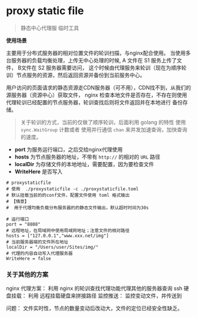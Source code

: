# proxy static file
> 静态中心代理服
> 临时工具

**使用场景**

主要用于分布式服务器的相对位置文件的轮训扫描，与nginx配合使用。
当使用多台服务器的负载均衡处理，上传无中心处理的时候, A 文件在 S1 服务上传了文件， B文件在 S2 服务器需要访问，
这个时候由代理服务来轮训（现在为顺序轮训）节点服务的资源，然后返回资源并备份到当前服务中心。

用户访问的页面请求的静态资源走CDN服务器（可不用），CDN找不到，从我们的 源服务器（资源中心）获取文件，
nginx 检查本地文件是否存在，不存在则使用代理轮训已经配置的节点服务器，轮训查找后则将文件返回并在本地进行
备份存储。

> 关于轮训的方式，当前的仅做了顺序轮训，后面利用 golang 的特性 使用 `sync.WaitGroup` 计数或者
> 使用并行通信 `chan` 来并发加速查询，加快查询的速度。


* **port** 为服务运行端口，之后交给nginx代理使用
* **hosts** 为节点服务器的地址，不带有 `http://` 的相对的 `URL` 路径
* **localDir** 为存储文件的本地地址，需要配置，因为要检查文件
* **WriteHere** 是否写入


```
# proxystaticfile
# 使用  ./proxystaticfile -c ./proxystaticfile.toml
# 默认挂载当前的的conf文件，配置文件使用 toml 格式输出
# 【情景】
#  用于代理均衡负载分布服务器的的静态文件输出，默认超时时间为30s

# 运行端口
port = "8808"
# 远程地址，在局域网中使用局域网地址；注意文件的相对路径
hosts = ["127.0.0.1","www.xxx.net/img"]
# 当前服务器端的文件所在地址
localDir = "/Users/user/Sites/img/"
# 代理的内容自动写入代理服务器
WriteHere = false
```


### 关于其他的方案

nginx 代理方案：
    利用 nginx 的轮训查找代理功能代理其他的服务器查询
ssh 硬盘挂载：
    利用 远程挂载硬盘来拼接路径
监控推送：
    监控变动文件，并传送到

问题： 文件实时性，节点的数量变动后改动大，文件的定位已经安全性缺乏。
